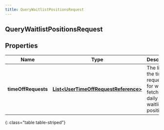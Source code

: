 ```yaml
---
title: QueryWaitlistPositionsRequest
---
```


## QueryWaitlistPositionsRequest

## Properties

| Name                | Type                                                                                               | Description                                                                          | Notes |
| ------------------- | -------------------------------------------------------------------------------------------------- | ------------------------------------------------------------------------------------ | ----- |
| **timeOffRequests** | <!----><!---->[**List&lt;UserTimeOffRequestReference&gt;**](UserTimeOffRequestReference.md)<!----> | The list of the time off request ids for which to fetch the daily waitlist positions |       |

{: class="table table-striped"}
